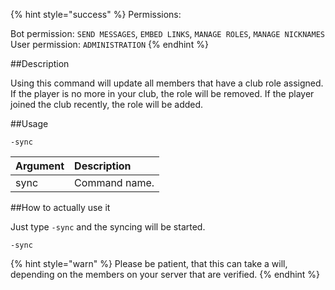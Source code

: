 {% hint style="success" %}
Permissions:

Bot permission: `SEND MESSAGES`, `EMBED LINKS`, `MANAGE ROLES`, `MANAGE NICKNAMES`<br>User permission: `ADMINISTRATION`
{% endhint %}

##Description

Using this command will update all members that have a club role assigned. If the player is no more in your club, the role will be removed. If the player joined the club recently, the role will be added.

##Usage

`-sync`

| Argument | Description |
| :--- | :--- | 
| sync | Command name. |

##How to actually use it

Just type `-sync` and the syncing will be started. 

```
-sync
```

{% hint style="warn" %}
Please be patient, that this can take a will, depending on the members on your server that are verified. 
{% endhint %}